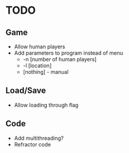 # TODO
## Game
- Allow human players
- Add parameters to program instead of menu
	- -n [number of human players]
	- -l [location]
	- [nothing] - manual

## Load/Save
- Allow loading through flag

## Code
- Add multithreading?
- Refractor code
